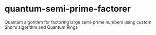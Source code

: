 # quantum-semi-prime-factorer
Quantum algorithm for factoring large semi-prime numbers using custom Shor’s algorithm and Quantum Rings
